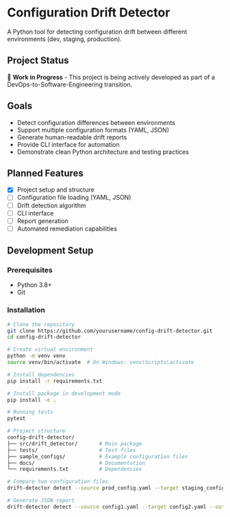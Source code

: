 # Configuration Drift Detector

A Python tool for detecting configuration drift between different environments (dev, staging, production).

## Project Status
🚧 **Work in Progress** - This project is being actively developed as part of a DevOps-to-Software-Engineering transition.

## Goals
- Detect configuration differences between environments
- Support multiple configuration formats (YAML, JSON)
- Generate human-readable drift reports
- Provide CLI interface for automation
- Demonstrate clean Python architecture and testing practices

## Planned Features
- [x] Project setup and structure
- [ ] Configuration file loading (YAML, JSON)
- [ ] Drift detection algorithm
- [ ] CLI interface
- [ ] Report generation
- [ ] Automated remediation capabilities

## Development Setup

### Prerequisites
- Python 3.8+
- Git

### Installation
```bash
# Clone the repository
git clone https://github.com/yourusername/config-drift-detector.git
cd config-drift-detector

# Create virtual environment
python -m venv venv
source venv/bin/activate  # On Windows: venv\Scripts\activate

# Install dependencies
pip install -r requirements.txt

# Install package in development mode
pip install -e .

# Running tests
pytest

# Project structure
config-drift-detector/
├── src/drift_detector/       # Main package
├── tests/                    # Test files
├── sample_configs/           # Example configuration files
├── docs/                     # Documentation
└── requirements.txt          # Dependencies

# Compare two configuration files
drift-detector detect --source prod_config.yaml --target staging_config.yaml

# Generate JSON report
drift-detector detect --source config1.yaml --target config2.yaml --output-format json